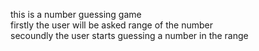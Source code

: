 this is a number guessing game <br>
firstly the user will be asked range of the number<br>
secoundly the user starts guessing a number in the range 
